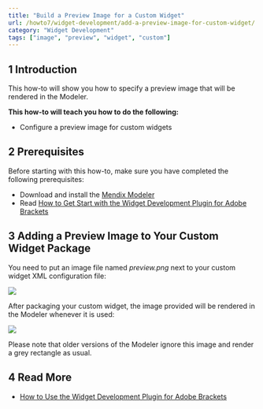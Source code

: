 ```yaml
---
title: "Build a Preview Image for a Custom Widget"
url: /howto7/widget-development/add-a-preview-image-for-custom-widget/
category: "Widget Development"
tags: ["image", "preview", "widget", "custom"]
---
```


## 1 Introduction

This how-to will show you how to specify a preview image that will be rendered in the Modeler.

**This how-to will teach you how to do the following:**

* Configure a preview image for custom widgets

## 2 Prerequisites

Before starting with this how-to, make sure you have completed the following prerequisites:

* Download and install the [Mendix Modeler](https://marketplace.mendix.com/link/studiopro/)
* Read [How to Get Start with the Widget Development Plugin for Adobe Brackets](/howto7/widget-development/use-the-widget-development-plugin-for-adobe-brackets/)

## 3 Adding a Preview Image to Your Custom Widget Package

You need to put an image file named *preview.png* next to your custom widget XML configuration file:

![](/attachments/howto7/widget-development//add-a-preview-image-for-custom-widget/01_Folder_View.png)

After packaging your custom widget, the image provided will be rendered in the Modeler whenever it is used:

![](/attachments/howto7/widget-development//add-a-preview-image-for-custom-widget/02_Modeler_Preview.png)

Please note that older versions of the Modeler ignore this image and render a grey rectangle as usual.

## 4 Read More

* [How to Use the Widget Development Plugin for Adobe Brackets](/howto7/widget-development/use-the-widget-development-plugin-for-adobe-brackets/)
